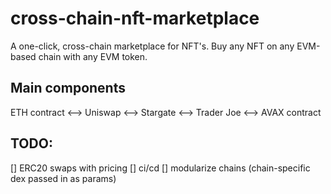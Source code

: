 # cross-chain-nft-marketplace
A one-click, cross-chain marketplace for NFT's. Buy any NFT on any EVM-based chain with any EVM token.


## Main components

ETH contract <--> Uniswap <--> Stargate <--> Trader Joe <--> AVAX contract

## TODO:
[] ERC20 swaps with pricing
[] ci/cd
[] modularize chains (chain-specific dex passed in as params)